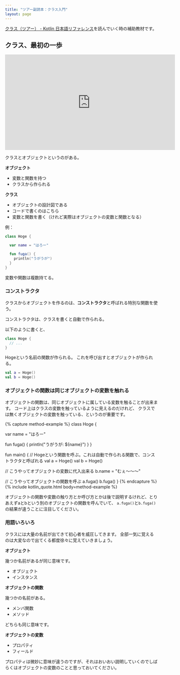 ```yaml
---
title: "ツアー副読本：クラス入門"
layout: page
---
```


[クラス（ツアー） - Kotlin 日本語リファレンス](https://karino2.github.io/kotlin-web-site-ja/docs/kotlin-tour-classes.html)を読んでいく時の補助教材です。

## クラス、最初の一歩

<iframe width="560" height="315" src="https://www.youtube.com/embed/ExxYpVTITAQ?si=duc06-Jn-JCStaFo" title="YouTube video player" frameborder="0" allow="accelerometer; autoplay; clipboard-write; encrypted-media; gyroscope; picture-in-picture; web-share" allowfullscreen></iframe>

クラスとオブジェクトというのがある。

**オブジェクト**

- 変数と関数を持つ
- クラスから作られる

**クラス**

- オブジェクトの設計図である
- コードで書くのはこちら
- 変数と関数を書く（けれど実際はオブジェクトの変数と関数となる）

例：

```kotlin
class Hoge {

  var name = "はろー"

  fun fuga() {
    println("うがうが")
  }
}
```

変数や関数は複数持てる。

### コンストラクタ

クラスからオブジェクトを作るのは、**コンストラクタ**と呼ばれる特別な関数を使う。

コンストラクタは、クラスを書くと自動で作られる。

以下のように書くと、

```kotlin
class Hoge {
  // ...
}
```

Hogeという名前の関数が作られる。
これを呼び出すとオブジェクトが作られる。

```kotlin
val a = Hoge()
val b = Hoge()
```

### オブジェクトの関数は同じオブジェクトの変数を触れる

オブジェクトの関数は、同じオブジェクトに属している変数を触ることが出来ます。
コード上はクラスの変数を触っているように見えるのだけれど、
クラスでは無くオブジェクトの変数を触っている、というのが重要です。

{% capture method-example %}
class Hoge {

  var name = "はろー"

  fun fuga() {
    println("うがうが: ${name}")
  }
}

fun main() {
  // Hogeという関数を呼ぶ。これは自動で作られる関数で、コンストラクタと呼ばれる
  val a = Hoge()
  val b = Hoge()

  // こうやってオブジェクトの変数に代入出来る
  b.name = "むぇ〜〜〜"

  // こうやってオブジェクトの関数を呼ぶ
  a.fuga()
  b.fuga()
}
{% endcapture %}
{% include kotlin_quote.html body=method-example %}

オブジェクトの関数や変数の触り方とか呼び方とかは後で説明するけれど、とりあえずaとbという別のオブジェクトの関数を呼んでいて、
`a.fuga()`と`b.fuga()`の結果が違うことに注目してください。

### 用語いろいろ

クラスには大量の名前が出てきて初心者を威圧してきます。
全部一気に覚えるのは大変なので出てくる都度徐々に覚えていきましょう。

**オブジェクト**

幾つか名前があるが同じ意味です。

- オブジェクト
- インスタンス

**オブジェクトの関数**

幾つかの名前がある。

- メンバ関数
- メソッド

どちらも同じ意味です。

**オブジェクトの変数**

- プロパティ
- フィールド

プロパティは微妙に意味が違うのですが、それはおいおい説明していくのでしばらくはオブジェクトの変数のことと思っておいてください。


